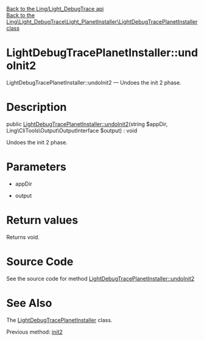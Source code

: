 [Back to the Ling/Light_DebugTrace api](https://github.com/lingtalfi/Light_DebugTrace/blob/master/doc/api/Ling/Light_DebugTrace.md)<br>
[Back to the Ling\Light_DebugTrace\Light_PlanetInstaller\LightDebugTracePlanetInstaller class](https://github.com/lingtalfi/Light_DebugTrace/blob/master/doc/api/Ling/Light_DebugTrace/Light_PlanetInstaller/LightDebugTracePlanetInstaller.md)


LightDebugTracePlanetInstaller::undoInit2
================



LightDebugTracePlanetInstaller::undoInit2 — Undoes the init 2 phase.




Description
================


public [LightDebugTracePlanetInstaller::undoInit2](https://github.com/lingtalfi/Light_DebugTrace/blob/master/doc/api/Ling/Light_DebugTrace/Light_PlanetInstaller/LightDebugTracePlanetInstaller/undoInit2.md)(string $appDir, Ling\CliTools\Output\OutputInterface $output) : void




Undoes the init 2 phase.




Parameters
================


- appDir

    

- output

    


Return values
================

Returns void.








Source Code
===========
See the source code for method [LightDebugTracePlanetInstaller::undoInit2](https://github.com/lingtalfi/Light_DebugTrace/blob/master/Light_PlanetInstaller/LightDebugTracePlanetInstaller.php#L38-L47)


See Also
================

The [LightDebugTracePlanetInstaller](https://github.com/lingtalfi/Light_DebugTrace/blob/master/doc/api/Ling/Light_DebugTrace/Light_PlanetInstaller/LightDebugTracePlanetInstaller.md) class.

Previous method: [init2](https://github.com/lingtalfi/Light_DebugTrace/blob/master/doc/api/Ling/Light_DebugTrace/Light_PlanetInstaller/LightDebugTracePlanetInstaller/init2.md)<br>

